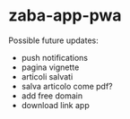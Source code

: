 # zaba-app-pwa

Possible future updates:

- push notifications
- pagina vignette
- articoli salvati
- salva articolo come pdf?
- add free domain
- download link app
